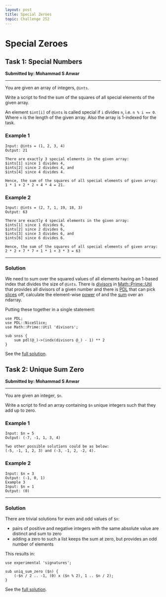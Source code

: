 ```yaml
---
layout: post
title: Special Zeroes
topic: Challenge 252
---
```

# Special Zeroes

## Task 1: Special Numbers
**Submitted by: Mohammad S Anwar**

---
You are given an array of integers, `@ints`.

Write a script to find the sum of the squares of all special elements of the given array.

An element `$int[i]` of `@ints` is called special if `i` divides `n`, i.e. `n % i == 0`.
Where `n` is the length of the given array. Also the array is 1-indexed for the task.

### Example 1
```
Input: @ints = (1, 2, 3, 4)
Output: 21

There are exactly 3 special elements in the given array:
$ints[1] since 1 divides 4,
$ints[2] since 2 divides 4, and
$ints[4] since 4 divides 4.

Hence, the sum of the squares of all special elements of given array:
1 * 1 + 2 * 2 + 4 * 4 = 21.
```
### Example 2
```
Input: @ints = (2, 7, 1, 19, 18, 3)
Output: 63

There are exactly 4 special elements in the given array:
$ints[1] since 1 divides 6,
$ints[2] since 2 divides 6,
$ints[3] since 3 divides 6, and
$ints[6] since 6 divides 6.

Hence, the sum of the squares of all special elements of given array:
2 * 2 + 7 * 7 + 1 * 1 + 3 * 3 = 63
```
---
### Solution
We need to sum over the squared values of all elements having an 1-based index that divides the size of `@ints`.
There is [divisors](https://metacpan.org/pod/Math::Prime::Util#divisors) in [Math::Prime::Util](https://metacpan.org/pod/Math::Prime::Util) that provides all divisors of a given number and there is [PDL](https://metacpan.org/pod/PDL) that can pick [slices](https://metacpan.org/pod/PDL::NiceSlice#Argument-formats) off, calculate the element-wise [power](https://metacpan.org/pod/PDL::Math#pow) of and the [sum](https://metacpan.org/pod/PDL::Ufunc#sum) over an ndarray.

Putting these together in a single statement:
```
use PDL;
use PDL::NiceSlice;
use Math::Prime::Util 'divisors';

sub snss {
	sum pdl(@_)->(indx(divisors @_) - 1) ** 2
}
```
See the [full solution](https://github.com/manwar/perlweeklychallenge-club/blob/master/challenge-252/jo-37/perl/ch-1.pl).
## Task 2: Unique Sum Zero
**Submitted by: Mohammad S Anwar**

---
You are given an integer, `$n`.

Write a script to find an array containing `$n` unique integers such that they add up to zero.

### Example 1
```
Input: $n = 5
Output: (-7, -1, 1, 3, 4)

Two other possible solutions could be as below:
(-5, -1, 1, 2, 3) and (-3, -1, 2, -2, 4).
```
### Example 2
```
Input: $n = 3
Output: (-1, 0, 1)
Example 3
Input: $n = 1
Output: (0)
```
---
### Solution
There are trivial solutions for even and odd values of `$n`:

 * pairs of positive and negative integers with the same absolute value are distinct and sum to zero 
 * adding a zero to such a list keeps the sum at zero, but provides an odd number of elements

This results in:
```
use experimental 'signatures';

sub uniq_sum_zero ($n) {
    (-$n / 2 .. -1, (0) x ($n % 2), 1 .. $n / 2);
}
```
See the [full solution](https://github.com/manwar/perlweeklychallenge-club/blob/master/challenge-252/jo-37/perl/ch-2.pl).
